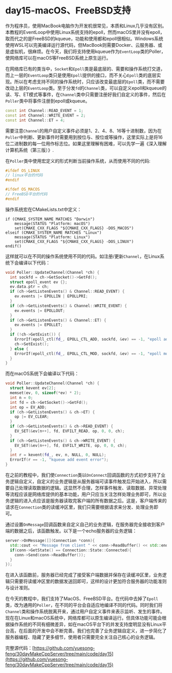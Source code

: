 # day15-macOS、FreeBSD支持

作为程序员，使用MacBook电脑作为开发机很常见，本质和Linux几乎没有区别。本教程的EventLoop中使用Linux系统支持的epoll，然而macOS里并没有epoll，取而代之的是FreeBSD的kqueue，功能和使用都和epoll很相似。Windows系统使用WSL可以完美编译运行源代码，但MacBook则需要Docker、云服务器、或是虚拟机，很麻烦。在今天，我们将支持使用kqueue作为`EventLoop`类的Poller，使网络库可以在macOS等FreeBSD系统上原生运行。

在网络库已有的类当中，`Socket`和`Epoll`类是最底层的、需要和操作系统打交道，而上一层的`EventLoop`类只是使用`Epoll`提供的接口，而不关心`Epoll`类的底层实现。所以在考虑支持不同的操作系统时，只应该改变最底层的`Epoll`类，而不需要改动上层的`EventLoop`类。至于分发`fd`的`Channel`类，可以自定义epoll和kqueue的读、写、ET模式等事件，在`Channel`类中只需要注册好我们自定义的事件，然后在`Poller`类中将事件注册到epoll或kqueue。
```cpp
const int Channel::READ_EVENT = 1;
const int Channel::WRITE_EVENT = 2;
const int Channel::ET = 4;
```
需要注意`Channel`的用户自定义事件必须是1、2、4、8、16等十进制数，因为在`Poller`中判断、更新事件时需要用到按位与、按位或等操作，这里实际上是将16位二进制数的每一位用作标志位。如果这里理解有困难，可以先学一遍《深入理解计算机系统（第三版）》.

在`Poller`类中使用宏定义的形式判断当前操作系统，从而使用不同的代码:
```cpp
#ifdef OS_LINUX
// linux平台的代码
#endif

#ifdef OS_MACOS
// FreeBSD平台的代码
#endif
```
操作系统宏在CMakeLists.txt中定义：
```
if (CMAKE_SYSTEM_NAME MATCHES "Darwin")
    message(STATUS "Platform: macOS")
    set(CMAKE_CXX_FLAGS "${CMAKE_CXX_FLAGS} -DOS_MACOS")
elseif (CMAKE_SYSTEM_NAME MATCHES "Linux")
    message(STATUS "Platform: Linux")
    set(CMAKE_CXX_FLAGS "${CMAKE_CXX_FLAGS} -DOS_LINUX")
endif()
```
这样就可以在不同的操作系统使用不同的代码。如注册/更新`Channel`，在Linux系统下会编译以下代码：
```cpp
void Poller::UpdateChannel(Channel *ch) {
  int sockfd = ch->GetSocket()->GetFd();
  struct epoll_event ev {};
  ev.data.ptr = ch;
  if (ch->GetListenEvents() & Channel::READ_EVENT) {
    ev.events |= EPOLLIN | EPOLLPRI;
  }
  if (ch->GetListenEvents() & Channel::WRITE_EVENT) {
    ev.events |= EPOLLOUT;
  }
  if (ch->GetListenEvents() & Channel::ET) {
    ev.events |= EPOLLET;
  }
  if (!ch->GetExist()) {
    ErrorIf(epoll_ctl(fd_, EPOLL_CTL_ADD, sockfd, &ev) == -1, "epoll add error");
    ch->SetExist();
  } else {
    ErrorIf(epoll_ctl(fd_, EPOLL_CTL_MOD, sockfd, &ev) == -1, "epoll modify error");
  }
}
```
而在macOS系统下会编译以下代码：
```cpp
void Poller::UpdateChannel(Channel *ch) {
  struct kevent ev[2];
  memset(ev, 0, sizeof(*ev) * 2);
  int n = 0;
  int fd = ch->GetSocket()->GetFd();
  int op = EV_ADD;
  if (ch->GetListenEvents() & ch->ET) {
    op |= EV_CLEAR;
  }
  if (ch->GetListenEvents() & ch->READ_EVENT) {
    EV_SET(&ev[n++], fd, EVFILT_READ, op, 0, 0, ch);
  }
  if (ch->GetListenEvents() & ch->WRITE_EVENT) {
    EV_SET(&ev[n++], fd, EVFILT_WRITE, op, 0, 0, ch);
  }
  int r = kevent(fd_, ev, n, NULL, 0, NULL);
  ErrorIf(r == -1, "kqueue add event error");
}
```

在之前的教程中，我们使`Connection`类以`OnConnect`回调函数的方式初步支持了业务逻辑自定义，自定义的业务逻辑是从服务器端可读事件触发后开始进入，所以需要自己处理读取数据的逻辑。这显然不合理，怎样事件触发、读取数据、异常处理等流程应该是网络库提供的基本功能，用户只应当关注怎样处理业务即可，所以业务逻辑的进入点应该是服务器读取完客户端的所有数据之后。这是，客户端传来的请求在`Connection`类的读缓冲区里，我们只需要根据请求来分发、处理业务即可。

通过设置`OnMessage`回调函数来自定义自己的业务逻辑，在服务器完全接收到客户端的数据之后，该函数触发。以下是一个echo服务器的业务逻辑：

```cpp
server->OnMessage([](Connection *conn){
  std::cout << "Message from client " << conn->ReadBuffer() << std::endl;
  if(conn->GetState() == Connection::State::Connected){
    conn->Send(conn->ReadBuffer());
  }
});
```

在进入该函数前，服务器已经完成了接受客户端数据并保存在读缓冲区里，业务逻辑只需要将读缓冲区里的数据发送回即可，这样的设计更加符合服务器的功能准则与设计准则。

在今天的教程中，我们支持了MacOS、FreeBSD平台。在代码中去掉了`Epoll`类，改为通用的`Poller`，在不同的平台会自适应地编译不同的代码。同时我们将`Channel`类和操作系统脱离开来，通过用户自定义事件来表示监听、发生的事件。现在在Linux和macOS系统中，网络库都可以原生编译运行。但具体功能可能会根据操作系统的不同有细微差异，如在macOS平台下的并发支持度明显没有Linux平台高，在后面的开发中会不断完善。我们也完善了业务逻辑自定义，进一步简化了服务器编程、隐藏了更多细节，使用者只需要完全关注自己核心的业务逻辑。

完整源代码：[https://github.com/yuesong-feng/30dayMakeCppServer/tree/main/code/day15](https://github.com/yuesong-feng/30dayMakeCppServer/tree/main/code/day15)